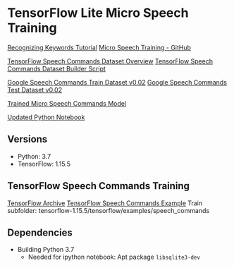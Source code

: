 # TensorFlow Lite Micro Speech Training

[Recognizing Keywords Tutorial](https://www.tensorflow.org/tutorials/audio/simple_audio)
[Micro Speech Training - GitHub](https://github.com/tensorflow/tflite-micro/tree/main/tensorflow/lite/micro/examples/micro_speech/train)

[TensorFlow Speech Commands Dataset Overview](https://www.tensorflow.org/datasets/catalog/speech_commands)
[TensorFlow Speech Commands Dataset Builder Script](https://github.com/tensorflow/datasets/blob/master/tensorflow_datasets/datasets/speech_commands/speech_commands_dataset_builder.py)

[Google Speech Commands Train Dataset v0.02](http://download.tensorflow.org/data/speech_commands_v0.02.tar.gz)
[Google Speech Commands Test Dataset v0.02](http://download.tensorflow.org/data/speech_commands_test_set_v0.02.tar.gz)

[Trained Micro Speech Commands Model](https://storage.googleapis.com/download.tensorflow.org/models/tflite/micro/micro_speech_2020_04_13.zip)

[Updated Python Notebook](https://github.com/tensorflow/docs/blob/master/site/en/tutorials/audio/simple_audio.ipynb)

## Versions
- Python: 3.7
- TensorFlow: 1.15.5

## TensorFlow Speech Commands Training
[TensorFlow Archive](https://github.com/tensorflow/tensorflow/archive/v1.15.5.tar.gz)
[TensorFlow Speech Commands Example](https://github.com/tensorflow/tensorflow/tree/r1.15/tensorflow/examples/speech_commands)
Train subfolder: tensorflow-1.15.5/tensorflow/examples/speech_commands

## Dependencies
- Building Python 3.7
	- Needed for ipython notebook: Apt package `libsqlite3-dev`